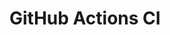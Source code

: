 # GitHub Actions CI
















































































































































































































































































































































































































































































































































































































































































































































































































































































































































































































































































































































































































































































































































































































































































































































































































































































































































































































































































































































































































































































































































































































































































































































































































































































































































































































































































































































































































































































































































































































































































































































































































































































































































